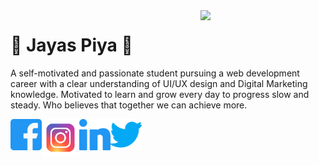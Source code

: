 <img align='right' src='https://github.com/zayazzp/zayazzp/blob/master/assets/markdown/github.gif' width='200"'>

# :pizza: Jayas Piya :pizza:

A self-motivated and passionate student pursuing a web development career with a clear understanding of UI/UX design and Digital Marketing knowledge. Motivated to learn and grow every day to progress slow and steady. Who believes that together we can achieve more.

[<img align='left' src='./assets/icons/facebook.svg' width='50"'>][facebook]
[<img align='left' src='./assets/icons/instagram.svg' width='60"'>][instagram]
[<img align='left' src='./assets/icons/linkedin.svg' width='50"'>][linkedin]
[<img align='left' src='./assets/icons/twitter.svg' width='50"'>][twitter]

[facebook]: https://www.facebook.com/Zayazz.p
[instagram]: https://www.instagram.com/zayazz.p/
[linkedin]: #
[twitter]: #
